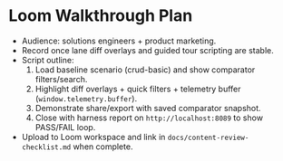 # Loom Walkthrough Plan

- Audience: solutions engineers + product marketing.
- Record once lane diff overlays and guided tour scripting are stable.
- Script outline:
  1. Load baseline scenario (crud-basic) and show comparator filters/search.
  2. Highlight diff overlays + quick filters + telemetry buffer (`window.telemetry.buffer`).
  3. Demonstrate share/export with saved comparator snapshot.
  4. Close with harness report on `http://localhost:8089` to show PASS/FAIL loop.
- Upload to Loom workspace and link in `docs/content-review-checklist.md` when complete.
